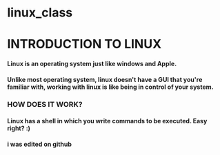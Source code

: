 # linux_class

# INTRODUCTION TO LINUX

#### Linux is an operating system just like windows and Apple.
#### Unlike most operating system, linux doesn't have a GUI that you're familiar with, working with linux is like being in control of your system.
### HOW DOES IT WORK?
#### Linux has a shell in which you write commands to be executed. Easy right? :)

#### i was edited on github
